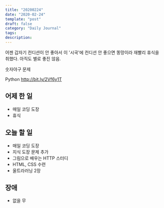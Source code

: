 ```yaml
---
title: "20200224"
date: "2020-02-24"
template: "post"
draft: false
category: "Daily Journal"
tags:
description:
---
```


어젠 갑자기 컨디션이 안 좋아서 이 '시국'에 컨디션 안 좋으면 똥망이라
재빨리 휴식을 취했다. 아직도 별로 좋진 않음.

숫자야구 문제

Python
<http://bit.ly/2Vf6y1T>

## 어제 한 일

* 매일 코딩 도장
* 휴식

## 오늘 할 일

* 매일 코딩 도장
* 지식 도장 문제 추가
* 그림으로 배우는 HTTP 스터디
* HTML, CSS 수련
* 울트라러닝 2장

## 장애

* 없을 무
